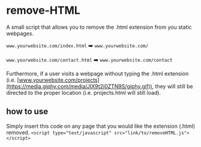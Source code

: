 # remove-HTML
A small script that allows you to remove the .html extension from you static webpages.

`www.yourwebsite.com/index.html` :arrow_right: `www.yourwebsite.com/`

`www.yourwebsite.com/contact.html` :arrow_right: `www.yourwebsite.com/contact`

Furthermore, if a user visits a webpage without typing the .html extension (i.e. [www.yourwebsite.com/projects](https://media.giphy.com/media/JIX9t2j0ZTN9S/giphy.gif)), they will still be directed to the proper location (i.e. projects.html will still load).
## how to use
Simply insert this code on any page that you would like the extension (.html) removed.
`<script type="text/javascript" src="link/to/removeHTML.js"></script>`
